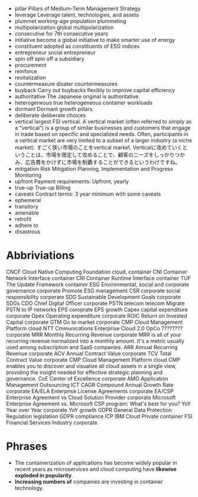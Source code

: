 
- pillar	Pillars of Medium-Term Management Strategy
- leverage	Leverage talent, technologies, and assets
- plummet	working-age population plummeting
- multipolarization	global multipolarization
- consecutive	for 7th consecutive years
- initiative	become a global initiative to make smarter use of energy
- constituent	adopted as constituents of ESG indices
- entrepreneur	social entrepreneur
- spin off	spin off a subsidiary
- procurement	
- reinforce
- revitalization
- countermeasure		disater countermeasures
- buyback	Carry out buybacks flexibly to improve capital efficiency
- authoritative	The Japanese original is authoritative.
- heterogeneous	true heterogeneous container workloads
- dormant	Dormant growth pillars
- deliberate	deliberate choices
- vertical	largest FSI vertical. A vertical market (often referred to simply as a “vertical“) is a group of similar businesses and customers that engage in trade based on specific and specialized needs. Often, participants in a vertical market are very limited to a subset of a larger industry (a niche market). すごく狭い市場のことをvertical market. Verticalに攻めていくということは、市場を限定して攻めることで、顧客のニーズをしっかりつかみ、広告費をかけずに市場を制覇することができるというわけですね。
- mitigation	Risk Mitigation Planning, Implementation and Progress Monitoring
- upfront	Payment requirements: Upfront, yearly
- true-up	True-up Billing
- caveats	Contract terms: 3 year minimum with some caveats
- ephemeral
- transitory
- amenable
- retrofit
- adhere to
- disastrous



# Abbriviations
CNCF	Cloud Native Computing Foundation			cloud, container
CNI		Container Network Interface 				container
CRI		Container Runtime Interface					container
TUF		The Update Framework						container
ESG		Environmental, social and corporate governance	corporate	Promote ESG management
CSR		corporate social responsibility					corporate
SDG		Sustainable Development Goals					corporate	SDGs
CDO		Chief Digital Officer							corporate
PSTN													telecom		telecom	Migrate PSTN to IP networks
EPS														coroprate	EPS growth
Capex	capital expenditure								corporate
Opex	Operating expenditure							corporate
ROIC	Return on Invested Capital						corporate
GTM		Go to market									corporate
CMP		Cloud Management Platform						cloud		NTT Cmmunications Enterprise Cloud 2.0
OpCo	????????										corporate
MRR		Monthly Recurring Revenue						corporate	MRR is all of your recurring revenue normalized into a monthly amount. It's a metric usually used among subscription and SaaS companies.
ARR		Annual Recurring Revenue						corporate
ACV		Annual Contract Value							corporate
TCV		Total Contract Value							corporate
CMP		Cloud Management Platform						cloud	CMP enables you to discover and visualize all cloud assets in a single view, providing the insight needed for effective strategic planning and governance.
CoE		Center of Excellence							corporate
AMO		Application Management Outsourcing				ICT
CAGR	Compound Annual Growth Rate						corporate
EA/ELA	Enterprise License Agreements					corporate
EA/CSP	Enterprise Agreement vs Cloud Solution Provider	corporate	Microsoft Enterprise Agreement vs. Microsoft CSP program: What's best for you?
YoY		Year over Year									corporate	YoY growth
GDPR	General Data Protection Regulation				legislation	GDPR compliance
ICP		IBM Cloud Private								container
FSI		Financial Services Industry						corporate



# Phrases
- The containerization of applications has become widely popular in recent years as microservices and cloud computing have **likewise exploded in popularity**.
- **Increasing numbers of** companies are investing in container technology.

